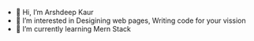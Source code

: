 - 👋 Hi, I’m Arshdeep Kaur
- 👀 I’m interested in Desigining web pages, Writing code for your vission
- 🌱 I’m currently learning Mern Stack


<!---
arshsaini1333/arshsaini1333 is a ✨ special ✨ repository because its `README.md` (this file) appears on your GitHub profile.
You can click the Preview link to take a look at your changes.
--->
